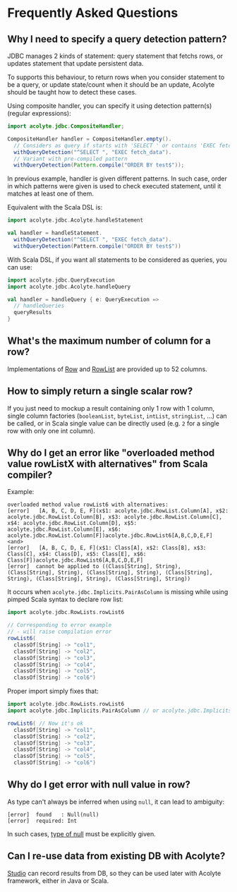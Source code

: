 # Frequently Asked Questions

## Why I need to specify a query detection pattern?

JDBC manages 2 kinds of statement: query statement that fetchs rows, or updates statement that update persistent data.

To supports this behaviour, to return rows when you consider statement to be a query, or update state/count when it should be an update, Acolyte should be taught how to detect these cases.

Using composite handler, you can specify it using detection pattern(s) (regular expressions):

```java
import acolyte.jdbc.CompositeHandler;

CompositeHandler handler = CompositeHandler.empty().
  // Considers as query if starts with 'SELECT ' or contains 'EXEC fetch_data'
  withQueryDetection("^SELECT ", "EXEC fetch_data"). 
  // Variant with pre-compiled pattern
  withQueryDetection(Pattern.compile("ORDER BY test$"));
```

In previous example, handler is given different patterns. In such case, order in which patterns were given is used to check executed statement, until it matches at least one of them.

Equivalent with the Scala DSL is:

```scala
import acolyte.jdbc.Acolyte.handleStatement

val handler = handleStatement.
  withQueryDetection("^SELECT ", "EXEC fetch_data"). 
  withQueryDetection(Pattern.compile("ORDER BY test$"))
```

With Scala DSL, if you want all statements to be considered as queries, you can use:

```scala
import acolyte.jdbc.QueryExecution
import acolyte.jdbc.Acolyte.handleQuery

val handler = handleQuery { e: QueryExecution =>
  // handleQueries
  queryResults
}
```

## What's the maximum number of column for a row?

Implementations of [Row](http://cchantep.github.io/acolyte/apidocs/acolyte/Row.html) and [RowList](http://cchantep.github.io/acolyte/apidocs/acolyte/RowList.html) are provided up to 52 columns.

## How to simply return a single scalar row?

If you just need to mockup a result containing only 1 row with 1 column, single column factories (`booleanList`, `byteList`, `intList`, `stringList`, ...) can be called, or in Scala single value can be directly used (e.g. `2` for a single row with only one int column).

## Why do I get an error like "overloaded method value rowListX with alternatives" from Scala compiler?

Example:
```
overloaded method value rowList6 with alternatives:
[error]   [A, B, C, D, E, F](x$1: acolyte.jdbc.RowList.Column[A], x$2: acolyte.jdbc.RowList.Column[B], x$3: acolyte.jdbc.RowList.Column[C], x$4: acolyte.jdbc.RowList.Column[D], x$5: acolyte.jdbc.RowList.Column[E], x$6: acolyte.jdbc.RowList.Column[F])acolyte.jdbc.RowList6[A,B,C,D,E,F] <and>
[error]   [A, B, C, D, E, F](x$1: Class[A], x$2: Class[B], x$3: Class[C], x$4: Class[D], x$5: Class[E], x$6: Class[F])acolyte.jdbc.RowList6[A,B,C,D,E,F]
[error]  cannot be applied to ((Class[String], String), (Class[String], String), (Class[String], String), (Class[String], String), (Class[String], String), (Class[String], String))
```

It occurs when `acolyte.jdbc.Implicits.PairAsColumn` is missing while using 
pimped Scala syntax to declare row list:

```scala
import acolyte.jdbc.RowLists.rowList6

// Corresponding to error example
// - will raise compilation error
rowList6(
  classOf[String] -> "col1", 
  classOf[String] -> "col2",
  classOf[String] -> "col3",
  classOf[String] -> "col4",
  classOf[String] -> "col5",
  classOf[String] -> "col6")
```

Proper import simply fixes that:

```scala
import acolyte.jdbc.RowLists.rowList6
import acolyte.jdbc.Implicits.PairAsColumn // or acolyte.jdbc.Implicits._

rowList6( // Now it's ok
  classOf[String] -> "col1", 
  classOf[String] -> "col2",
  classOf[String] -> "col3",
  classOf[String] -> "col4",
  classOf[String] -> "col5",
  classOf[String] -> "col6")
```

## Why do I get error with null value in row?

As type can't always be inferred when using `null`, it can lead to ambiguity:

```
[error]  found   : Null(null)
[error]  required: Int
```

In such cases, [type of null](index.html#NULL_values) must be explicitly given.

## Can I re-use data from existing DB with Acolyte?

[Studio](./studio.html) can record results from DB, so they can be used later with Acolyte framework, either in Java or Scala.